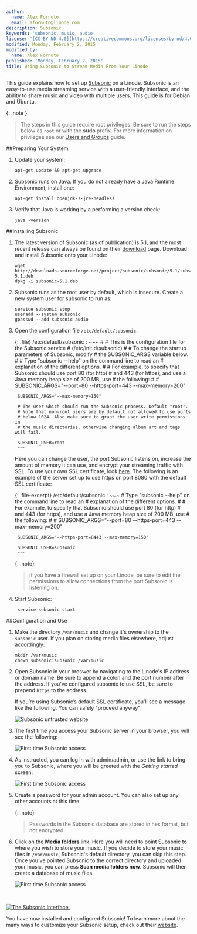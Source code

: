```yaml
---
author:
  name: Alex Fornuto
  email: afornuto@linode.com
description: Subsonic
keywords: 'subsonic, music, audio'
license: '[CC BY-ND 4.0](https://creativecommons.org/licenses/by-nd/4.0)'
modified: Monday, February 2, 2015
modified_by:
  name: Alex Fornuto
published: 'Monday, February 2, 2015'
title: Using Subsonic to Stream Media From Your Linode
---
```


This guide explains how to set up [Subsonic](http://subsonic.org) on a Linode. Subsonic is an easy-to-use media streaming service with a user-friendly interface, and the ability to share music and video with multiple users.  This guide is for Debian and Ubuntu.

{: .note }
>The steps in this guide require root privileges. Be sure to run the steps below as `root` or with the **sudo** prefix. For more information on privileges see our [Users and Groups](/docs/tools-reference/linux-users-and-groups) guide.

##Preparing Your System

1.  Update your system:

        apt-get update && apt-get upgrade

2.  Subsonic runs on Java. If you do not already have a Java Runtime Environment, install one:

        apt-get install openjdk-7-jre-headless

3.  Verify that Java is working by a performing a version check:

        java -version


##Installing Subsonic

1.  The latest version of Subsonic (as of publication) is 5.1, and the most recent release can always be found on their [download](http://www.subsonic.org/pages/download.jsp) page. Download and install Subsonic onto your Linode:

        wget http://downloads.sourceforge.net/project/subsonic/subsonic/5.1/subsonic-5.1.deb
        dpkg -i subsonic-5.1.deb

2.  Subsonic runs as the root user by default, which is insecure. Create a new system user for subsonic to run as:

        service subsonic stop
        useradd --system subsonic
        gpasswd --add subsonic audio

3. Open the configuration file `/etc/default/subsonic`:

    {: .file}
    /etc/default/subsonic
    :   ~~~
        # 
        # This is the configuration file for the Subsonic service
        # (/etc/init.d/subsonic)
        #
        # To change the startup parameters of Subsonic, modify
        # the SUBSONIC_ARGS variable below.
        #
        # Type "subsonic --help" on the command line to read an
        # explanation of the  different options.
        #
        # For example, to specify that Subsonic should use port 80 (for http)
        # and 443 (for https), and use a Java memory heap size of 200 MB, use
        # the following:
        #
        # SUBSONIC_ARGS="--port=80 --https-port=443 --max-memory=200"
        
        SUBSONIC_ARGS="--max-memory=150"

        # The user which should run the Subsonic process. Default "root".
        # Note that non-root users are by default not allowed to use ports
        # below 1024. Also make sure to grant the user write permissions in
        # the music directories, otherwise changing album art and tags will fail.

        SUBSONIC_USER=root
        ~~~

    Here you can change the user, the port Subsonic listens on, increase the amount of memory it can use, and encrypt your streaming traffic with SSL. To use your own SSL certificate, look [here](http://www.subsonic.org/pages/getting-started.jsp#4). The following is an example of the server set up to use https on port 8080 with the default SSL certificate:

    {: .file-excerpt}
    /etc/default/subsonic
    :   ~~~
        # Type "subsonic --help" on the command line to read an
        # explanation of the different options.
        #
        # For example, to specify that Subsonic should use port 80 (for http)
        # and 443 (for https), and use a Java memory heap size of 200 MB, use
        # the following:
        #
        # SUBSONIC_ARGS="--port=80 --https-port=443 --max-memory=200"
        
        SUBSONIC_ARGS="--https-port=8443 --max-memory=150"
        
        SUBSONIC_USER=subsonic
        ~~~

    {: .note}
    >
    >If you have a firewall set up on your Linode, be sure to edit the permissions to allow connections from the port Subsonic is listening on.

3. Start Subsonic:

        service subsonic start

##Configuration and Use

1.  Make the directory `/var/music` and change it's ownership to the `subsonic` user. If you plan on storing media files elsewhere, adjust accordingly:

        mkdir /var/music
        chown subsonic:subsonic /var/music

2.  Open Subsonic in your broswer by navigating to the Linode's IP address or domain name. Be sure to append a colon and the port number after the address. If you've configured subsonic to use SSL, be sure to prepend `https` to the address.

    If you’re using Subsonic’s default SSL certificate, you’ll see a message like the following. You can safely "proceed anyway":

    ![Subsonic untrusted website](/docs/assets/untrusted-connection.png)

3.  The first time you access your Subsonic server in your browser, you will see the following: 

    ![First time Subsonic access](/docs/assets/subsonic-firstlogin.png)

4.  As instructed, you can log in with admin/admin, or use the link to bring you to Subsonic, where you will be greeted with the *Getting started* screen:

    ![First time Subsonic access](/docs/assets/subsonic-gettingstarted.png)

5. Create a password for your admin account. You can also set up any other accounts at this time. 

    {: .note}
    >
	>Passwords in the Subsonic database are stored in hex format, but not encrypted.

6.  Click on the **Media folders** link. Here you will need to point Subsonic to where you wish to store your music. If you decide to store your music files in `/var/music`, Subsonic's default directory, you can skip this step. Once you've pointed Subsonic to the correct directory and uploaded your music, you can press **Scan media folders now**. Subsonic will then create a database of music files.

    ![First time Subsonic access](/docs/assets/subsonic-foldersetup.png)

&nbsp;

[![The Subsonic Interface.](/docs/assets/subsonic-setup_small.png)](/docs/assets/subsonic-setup.png)

You have now installed and configured Subsonic! To learn more about the many ways to customize your Subsonic setup, check out their [website](http://subsonic.org/).



